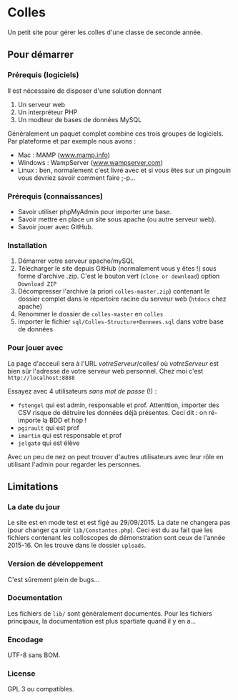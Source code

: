 # Colles

Un petit site pour gérer les colles d'une classe de seconde année.

## Pour démarrer

### Prérequis (logiciels)

Il est nécessaire de disposer d'une solution donnant

1. Un serveur web
2. Un interpréteur PHP
3. Un modteur de bases de données MySQL

Généralement un paquet complet combine ces trois groupes de logiciels. Par plateforme et par exemple nous avons : 

* Mac : MAMP (www.mamp.info)
* Windows : WampServer (www.wampserver.com)
* Linux : ben, normalement c'est livré avec et si vous êtes sur un pingouin vous devriez savoir comment faire ;-p...

### Prérequis (connaissances)

* Savoir utiliser phpMyAdmin pour importer une base.
* Savoir mettre en place un site sous apache (ou autre serveur web).
* Savoir jouer avec GitHub.

### Installation

1. Démarrer votre serveur apache/mySQL
2. Télécharger le site depuis GitHub (normalement vous y êtes !) sous forme d'archive .zip. C'est le bouton vert (`clone or download`) option `Download ZIP`
3. Décompresser l'archive (a priori `colles-master.zip`) contenant le dossier complet dans le répertoire racine du serveur web (`htdocs` chez apache)
4. Renommer le dossier de `colles-master` en `colles`
2. importer le fichier `sql/Colles-Structure+Donnees.sql` dans votre base de données

### Pour jouer avec

La page d'acceuil sera à l'URL *votreServeur*/colles/ où *votreServeur* est bien sûr l'adresse de votre serveur web personnel. Chez moi c'est `http://localhost:8888`

Essayez avec 4 utilisateurs *sans mot de passe* (!) :

* `fstengel` qui est admin, responsable et prof. Attenttion, importer des CSV risque de détruire les données déjà présentes. Ceci dit : on ré-importe la BDD et hop !
* `pgirault` qui est prof
* `imartin` qui est responsable et prof
* `jelgato` qui est élève

Avec un peu de nez on peut trouver d'autres utilisateurs avec leur rôle en utilisant l'admin pour regarder les personnes.

## Limitations

### La date du jour

Le site est en mode test et est figé au 29/09/2015. La date ne changera pas (pour changer ça voir `lib/Constantes.php`). Ceci est du au fait que les fichiers contenant les colloscopes de démonstration sont ceux de l'année 2015-16. On les trouve dans le dossier `uploads`.

### Version de développement

C'est sûrement plein de bugs...

### Documentation

Les fichiers de `lib/` sont généralement documentés. Pour les fichiers principaux, la documentation est plus spartiate quand il y en a...

### Encodage

UTF-8 sans BOM.

### License

GPL 3 ou compatibles.
